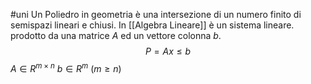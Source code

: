 #uni 
Un Poliedro in geometria è una intersezione di un numero finito di semispazi lineari e chiusi.
In [[Algebra Lineare]] è un sistema lineare. prodotto da una matrice $A$ ed un vettore colonna $b$.
$$P={Ax \leq b}$$
$A \in R^{m\times n}$ 
$b\in R^m$ 
$(m \geq n)$ 
